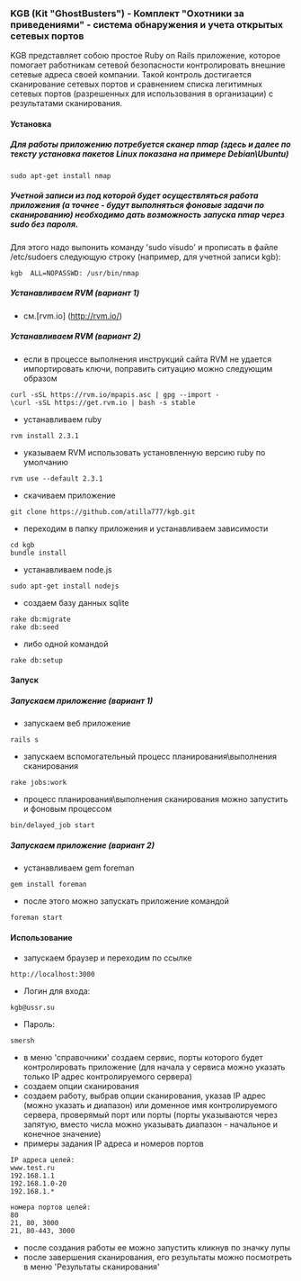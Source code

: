 ###  KGB (Kit "GhostBusters") -  Комплект "Охотники за приведениями" - система обнаружения и учета открытых сетевых портов
KGB представляет собою простое Ruby on Rails приложение, которое помогает работникам сетевой безопасности контролировать внешние сетевые адреса своей компании.
Такой контроль достигается сканирование сетевых портов и сравнением списка легитимных сетевых портов (разрешенных для использования в организации) с результатами сканирования.

#### Установка
##### Для работы приложению потребуется сканер nmap (здесь и далее по тексту установка пакетов Linux показана на примере Debian\Ubuntu)
```
sudo apt-get install nmap
```
##### Учетной записи из под которой будет осуществляться работа приложения (а точнее - будут выполняться фоновые задачи по сканированию) необходимо дать возможность запуска nmap через sudo без пароля.
Для этого надо выпонить команду 'sudo visudo' и прописать в файле /etc/sudoers следующую строку (например, для учетной записи kgb):
```
kgb  ALL=NOPASSWD: /usr/bin/nmap
```
##### Устанавливаем RVM (вариант 1)
* см.[rvm.io] (http://rvm.io/)

##### Устанавливаем RVM (вариант 2)
* если в процессе выполнения инструкций сайта RVM не удается импортировать ключи, поправить ситуацию можно следующим образом
```
curl -sSL https://rvm.io/mpapis.asc | gpg --import -
\curl -sSL https://get.rvm.io | bash -s stable
```
* устанавливаем ruby
```
rvm install 2.3.1
```
* указываем RVM использовать установленную версию ruby по умолчанию
```
rvm use --default 2.3.1
```
* скачиваем приложение
```
git clone https://github.com/atilla777/kgb.git
```
* переходим в папку приложения и устанавливаем зависимости
```
cd kgb
bundle install
```
* устанавливаем node.js
```
sudo apt-get install nodejs
```
* создаем базу данных sqlite
```
rake db:migrate
rake db:seed
```
* либо одной командой
```
rake db:setup
```
#### Запуск
##### Запускаем приложение (вариант 1)
* запускаем веб приложение
```
rails s
```
* запускаем вспомогательный процесс планирования\выполнения сканирования
```
rake jobs:work
```
* процесс планирования\выполнения сканирования можно запустить и фоновым процессом
```
bin/delayed_job start
```
##### Запускаем приложение (вариант 2)
* устанавливаем gem foreman
```
gem install foreman
```
 * после этого можно запускать приложение командой
```
foreman start
```
#### Использование
* запускаем браузер и переходим по ссылке
```
http://localhost:3000
```
* Логин для входа:
```
kgb@ussr.su
```
* Пароль:
```
smersh
```
* в меню 'справочники' создаем сервиc, порты которого будет контролировать приложение (для начала у сервиса можно указать только IP адрес контролируемого сервера)
* создаем опции сканирования
* создаем работу, выбрав опции сканирования, указав IP адрес (можно указать и диапазон) или доменное имя контролируемого сервера, проверямый порт или порты (порты указываются через запятую, вместо числа можно указывать диапазон - начальное и конечное значение) 
* примеры задания IP адреса и номеров портов
```
IP адреса целей:
www.test.ru
192.168.1.1
192.168.1.0-20
192.168.1.*
```
```
номера портов целей:
80
21, 80, 3000
21, 80-443, 3000
```
* после создания работы ее можно запустить кликнув по значку лупы
* после завершения сканирования, его результаты можно посмотреть в меню 'Результаты сканирования'
